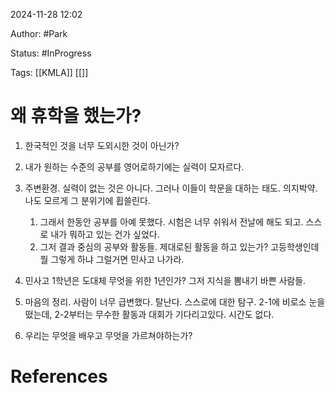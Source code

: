 2024-11-28 12:02

Author: #Park 

Status: #InProgress 

Tags: [[KMLA]] [[]]



# 왜 휴학을 했는가?

1. 한국적인 것을 너무 도외시한 것이 아닌가? 
2. 내가 원하는 수준의 공부를 영어로하기에는 실력이 모자르다.
3. 주변환경. 실력이 없는 것은 아니다. 그러나 이들이 학문을 대하는 태도. 의지박약. 나도 모르게 그 분위기에 휩쓸린다. 

	1. 그래서 한동안 공부를 아예 못했다. 시험은 너무 쉬워서 전날에 해도 되고. 스스로 내가 뭐하고 있는 건가 싶었다. 
	2. 그저 결과 중심의 공부와 활동들. 제대로된 활동을 하고 있는가? 고등학생인데 뭘 그렇게 하냐 그럴거면 민사고 나가라.
4. 민사고 1학년은 도대체 무엇을 위한 1년인가? 그저 지식을 뽐내기 바쁜 사람들. 

5. 마음의 정리. 사람이 너무 급변했다. 탈난다. 스스로에 대한 탐구. 2-1에 비로소 눈을 떴는데, 2-2부터는 무수한 활동과 대회가 기다리고있다. 시간도 없다.
6. 우리는 무엇을 배우고 무엇을 가르쳐야하는가?





# References
